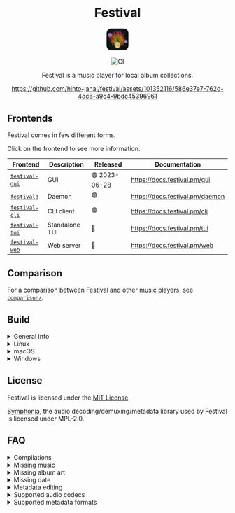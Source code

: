 <div align="center">

# Festival
<img src="assets/images/icon/512.png" width="10%"/>

![CI](https://github.com/hinto-janai/festival/actions/workflows/ci.yml/badge.svg)

Festival is a music player for local album collections.

https://github.com/hinto-janai/festival/assets/101352116/586e37e7-762d-4dc6-a9c4-9bdc45396961

</div>

## Frontends
Festival comes in few different forms.

Click on the frontend to see more information.

| Frontend | Description | Released | Documentation |
|----------|-------------|----------|---------------|
| [`festival-gui`](https://github.com/hinto-janai/festival/tree/main/gui) | GUI            | 🟢 2023-06-28 | https://docs.festival.pm/gui
| [`festivald`](https://github.com/hinto-janai/festival/tree/main/daemon) | Daemon         | 🟢            | https://docs.festival.pm/daemon
| [`festival-cli`](https://github.com/hinto-janai/festival/tree/main/cli) | CLI client     | 🟢            | https://docs.festival.pm/cli
| [`festival-tui`](https://github.com/hinto-janai/festival/tree/main/tui) | Standalone TUI | 🔴            | https://docs.festival.pm/tui
| [`festival-web`](https://github.com/hinto-janai/festival/tree/main/web) | Web server     | 🔴            | https://docs.festival.pm/web

## Comparison
For a comparison between Festival and other music players, see [`comparison/`](https://github.com/hinto-janai/festival/tree/main/comparison/README.md).

## Build
<details>
<summary>General Info</summary>

---

You need [`cargo`](https://www.rust-lang.org/learn/get-started) and at least `rustc 1.70`.

You also need to clone the `submodules` that include patched libraries found in [`external/`](https://github.com/hinto-janai/festival/tree/main/external):
```bash
git clone --recursive https://github.com/hinto-janai/festival
```

Built binaries are found in `target/release/${FRONTEND_BINARY_NAME}` by default.

The repo is a workspace, with some packages shared between all `Frontend`'s, including the internals: [`shukusai`](https://github.com/hinto-janai/festival/tree/main/shukusai).

To build one of the `Frontend`'s, you must pass the `--package <FRONTEND>` option.

Each frontend's release has a git tag, so to build the latest _stable_ `festival-gui`:
```bash
git checkout gui-v1.2.0
cargo build --release --package festival-gui
```

The [`x.sh`](https://github.com/hinto-janai/festival/tree/main/x.sh) script at the repo root is a convenience script for linting/testing/building all `Festival` frontends.

For example, to build all packages in `--release` mode, from the current commit:
```bash
./x.sh build
```
Use `./x.sh help` to see more options.

---

</details>

<details>
<summary>Linux</summary>

---

The pre-compiled Linux binaries are built on Ubuntu 20.04, you'll need these packages to build:
```
# Shared packages.
sudo apt install build-essential pkg-config libdbus-1-dev libasound2-dev libjack-dev libpulse-dev

# Only for `festival-gui`.
sudo apt install libgtk-3-dev

# Only for `festivald` & `festival-cli`.
sudo apt install libssl-dev
```

To build [`festival-gui`](https://github.com/hinto-janai/festival/tree/main/gui):
```bash
git checkout gui-v1.2.0
cargo build --release --package festival-gui
```
To build [`festivald`](https://github.com/hinto-janai/festival/tree/main/daemon):
```bash
git checkout daemon-v1.0.0
cargo build --release --package festivald
```
To build [`festival-cli`](https://github.com/hinto-janai/festival/tree/main/cli):
```bash
git checkout cli-v1.0.0
cargo build --release --package festival-cli
```

---

</details>

<details>
<summary>macOS</summary>

---

To build [`festival-gui`](https://github.com/hinto-janai/festival/tree/main/gui):
```bash
git checkout gui-v1.2.0
cargo build --release --package festival-gui
```
To build [`festivald`](https://github.com/hinto-janai/festival/tree/main/daemon):
```bash
git checkout daemon-v1.0.0
cargo build --release --package festivald
```
To build [`festival-cli`](https://github.com/hinto-janai/festival/tree/main/cli):
```bash
git checkout cli-v1.0.0
cargo build --release --package festival-cli
```

---

</details>

<details>
<summary>Windows</summary>

---

To build [`festival-gui`](https://github.com/hinto-janai/festival/tree/main/gui):
```bash
git checkout gui-v1.2.0
cargo build --release --package festival-gui
```

There is a [`build.rs`](https://github.com/hinto-janai/festival/blob/main/gui/build.rs) file in `gui/` solely for Windows-specific things:

1. It sets the icon in `File Explorer`
2. It sets some miscellaneous metadata
3. It statically links `VCRUNTIME140.dll` (the binary will not be portable without this)

To build [`festivald`](https://github.com/hinto-janai/festival/tree/main/daemon):
```bash
git checkout daemon-v1.0.0
cargo build --release --package festivald
```
To build [`festival-cli`](https://github.com/hinto-janai/festival/tree/main/cli):
```bash
git checkout cli-v1.0.0
cargo build --release --package festival-cli
```

---

</details>

## License
Festival is licensed under the [MIT License](https://github.com/hinto-janai/festival/blob/main/LICENSE).

[Symphonia](https://github.com/pdeljanov/Symphonia), the audio decoding/demuxing/metadata library used by Festival is licensed under MPL-2.0.

## FAQ
<details>
<summary>Compilations</summary>

---

Festival does not directly support compilations (a single album, but with various artists) at the moment.

It will still load the album, but it will be spread out for each different artist.

---

</details>

<details>
<summary>Missing music</summary>

---

Your audio files must have proper metadata for Festival to detect it.

The required tags are:
- Artist
- Album

If the song title tag does not exist, the filename will be used instead.

For more details on metadata related errors, start Festival in a console:
```bash
./festival
```
and look for yellow `W` (Warn) log messages during a `Collection` reset.

---

</details>

<details>
<summary>Missing album art</summary>

---

If your audio file has embedded album art, Festival will use it.

If no embedded album art metadata is found, Festival will:
- Search in the same directory as the file for an image file
- Search in the file's parent directory for an image file

If an image file is not found, a default `?` album art will be used.

The supported image file formats are:
- `JPG/JPEG`
- `PNG`
- `BMP`
- `ICO`
- `TIFF`
- `WebP`

---

</details>

<details>
<summary>Missing date</summary>

---

Festival will look for a date metadata tag generally resembling the `YYYY-MM-DD` format.

Some examples of dates that will work:
- `2022-12-31` (YYYY-MM-DD)
- `2022` (YYYY)
- `31-12-2022` (DD-MM-YYYY)
- `12-31-2022` (MM-DD-YYYY)
- `2022/12/31` (YYYY-MM-DD but with a different separator)
- `20221231` (YYYY-MM-DD but with no separator)
- `2022-1-1` (YYYY-MM-DD)
- `2022-01-01` (YYYY-MM-DD)

As long as the year exists, the date will be parsed correctly. This means `MM-DD` metadata will be not parsed, so:
- `12-31` (MM-DD)
- `31-12` (DD-MM)

will not work. These will show up as `????-??-??` in Festival.

To fix your music metadata, see below for metadata editors.

---

</details>

<details>
<summary>Metadata editing</summary>

---

Festival is only a music player, not a metadata editor.

Some metadata editors you could use:

- [`Kid3`](https://kid3.kde.org)
- [`mp3tag`](https://www.mp3tag.de/en)
- [`puddletag`](https://docs.puddletag.net)
- [`MusicBrainz Picard`](https://picard.musicbrainz.org)

---

</details>

<details>

<summary>Supported audio codecs</summary>

---

The supported audio codecs are:
- `AAC`
- `ADPCM`
- `ALAC`
- `FLAC`
- `MP3/MP2/MP1/MPA/MPEG`
- `Ogg/Vorbis`
- `Opus`
- `WAV`
- `WavPack`

---

</details>

<details>
<summary>Supported metadata formats</summary>

---

| Format                | Status    |
|-----------------------|-----------|
| ID3v1                 | Great     |
| ID3v2                 | Great     |
| ISO/MP4               | Great     |
| RIFF                  | Great     |
| Vorbis comment (FLAC) | Perfect   |
| Vorbis comment (OGG)  | Perfect   |

---

</details>
